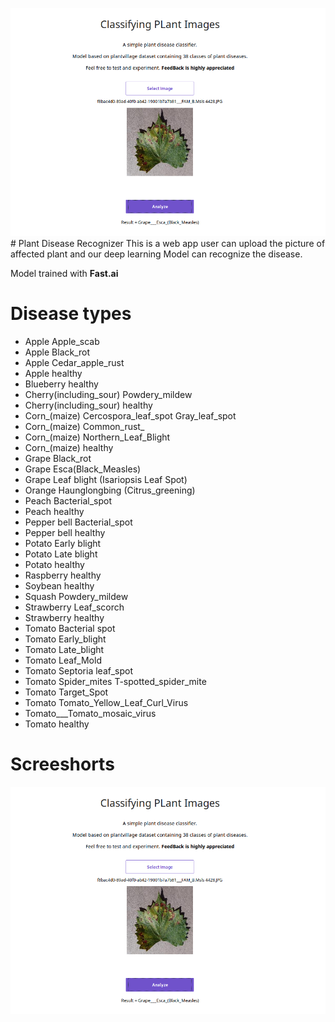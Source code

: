 
![png](https://github.com/Droid021/anga/blob/master/plants.png)# Plant Disease Recognizer
This is a web app user can upload the picture of affected plant and our
deep learning Model can recognize the disease.

Model trained with **Fast.ai**

# Disease types
- Apple Apple_scab
- Apple Black_rot 
- Apple Cedar_apple_rust 
- Apple healthy
- Blueberry healthy 
- Cherry(including_sour) Powdery_mildew
- Cherry(including_sour) healthy
- Corn_(maize) Cercospora_leaf_spot Gray_leaf_spot
- Corn_(maize) Common_rust_
- Corn_(maize) Northern_Leaf_Blight 
- Corn_(maize) healthy 
- Grape Black_rot
- Grape Esca(Black_Measles) 
- Grape Leaf blight (Isariopsis Leaf Spot) 
- Orange Haunglongbing (Citrus_greening) 
- Peach Bacterial_spot
- Peach healthy
- Pepper bell Bacterial_spot 
- Pepper bell healthy 
- Potato Early blight
- Potato Late blight 
- Potato healthy 
- Raspberry healthy 
- Soybean healthy
- Squash Powdery_mildew 
- Strawberry Leaf_scorch
- Strawberry healthy 
- Tomato Bacterial spot 
- Tomato Early_blight
- Tomato Late_blight 
- Tomato Leaf_Mold 
- Tomato Septoria leaf_spot
- Tomato Spider_mites T-spotted_spider_mite 
- Tomato Target_Spot
- Tomato Tomato_Yellow_Leaf_Curl_Virus
- Tomato___Tomato_mosaic_virus 
- Tomato healthy


# Screeshorts
![png](https://github.com/Droid021/anga/blob/master/plants.png)

